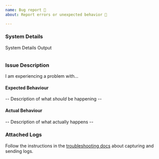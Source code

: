 ```yaml
---
name: Bug report 🐛
about: Report errors or unexpected behavior 🤔

---
```


<!--

BEFORE SUBMITTING A NEW ISSUE, PLEASE READ THE TROUBLESHOOTING DOCS!
https://github.com/PowerShell/vscode-powershell/tree/master/docs/troubleshooting.md

IMPORTANT: you can generate a bug report directly from the
PowerShell extension in Visual Studio Code by selecting
"PowerShell: Upload Bug Report to GitHub" from the command palette.

The more repro details you can provide, along with a zip
of the log files from your session, the better the chances
are for a quick resolution.

You may also want to record a GIF of the bug occurring and
attach it here by dropping the file into the description body.

-->

### System Details

<!--
To help diagnose your issue, the following details are helpful:
- Operating system name and version
- VS Code version
- PowerShell extension version
- Output from `$PSVersionTable`

To get this information, run the following expression in your Integrated Console and paste the output here inside the backticks below:

& {"### VSCode version: $(code -v)"; "`n### VSCode extensions:`n$(code --list-extensions --show-versions | Out-String)"; "`n### PSES version: $($pseditor.EditorServicesVersion)"; "`n### PowerShell version:`n$($PSVersionTable | Out-String)"}


If you are running VSCode Insiders, use this expression instead (and paste the result inside the backticks):

& {"### VSCode version: $(code-insiders -v)"; "`n### VSCode extensions:`n$(code-insiders --list-extensions --show-versions | Out-String)"; "`n### PSES version: $($pseditor.EditorServicesVersion)"; "`n### PowerShell version:`n$($PSVersionTable | Out-String)"}

-->

<!-- PowerShell output from above goes here -->
System Details Output
```

```

### Issue Description

I am experiencing a problem with...

#### Expected Behaviour

-- Description of what *should* be happening --

#### Actual Behaviour

-- Description of what actually happens --

### Attached Logs

Follow the instructions in the [troubleshooting docs](https://github.com/PowerShell/vscode-powershell/blob/master/docs/troubleshooting.md#logs)
about capturing and sending logs.
